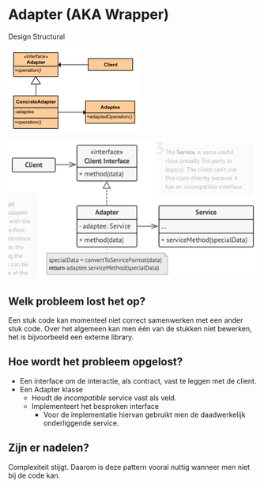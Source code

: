# Adapter (AKA Wrapper)
Design
Structural

![](assets/class-diagram.png)

![](assets/class-diagram-2.png)

## Welk probleem lost het op?
Een stuk code kan momenteel niet correct samenwerken met een ander stuk code. Over het algemeen
kan men één van de stukken niet bewerken, het is bijvoorbeeld een externe library.

## Hoe wordt het probleem opgelost?
- Een interface om de interactie, als contract, vast te leggen met de client. 
- Een Adapter klasse
  - Houdt de _incompatible_ service vast als veld.
  - Implementeert het besproken interface
    - Voor de implementatie hiervan gebruikt men de daadwerkelijk onderliggende service.

## Zijn er nadelen?
Complexiteit stijgt. Daarom is deze pattern vooral nuttig wanneer men niet bij de code kan.
